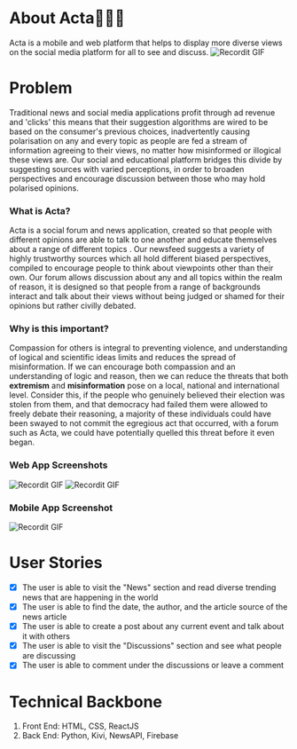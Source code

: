 # About Acta📰🌿🌱  

Acta is a mobile and web platform that helps to display more diverse views on the social media platform for all to see and discuss. 
![Recordit GIF](https://media.giphy.com/media/UOLONN3GYFN97qi30T/giphy.gif)
# Problem 
Traditional news and social media applications profit through ad revenue and 'clicks' this means that their suggestion algorithms are wired to be based on the consumer's previous choices, inadvertently causing polarisation on any and every topic as people are fed a stream of information agreeing to their views, no matter how misinformed or illogical these views are. Our social and educational platform bridges this divide by suggesting sources with varied perceptions, in order to broaden perspectives and encourage discussion between those who may hold polarised opinions. 

### What is Acta?
Acta is a social forum and news application, created so that people with different opinions are able to talk to one another and educate themselves about a range of different topics . Our newsfeed suggests a variety of highly trustworthy sources which all hold different biased perspectives, compiled to encourage people to think about viewpoints other than their own. Our forum allows discussion about any and all topics within the realm of reason, it is designed so that people from a range of backgrounds interact and talk about their views without being judged or shamed for their opinions but rather civilly debated. 

### Why is this important?
Compassion for others is integral to preventing violence, and understanding of logical and scientific ideas limits and reduces the spread of misinformation. If we can encourage both compassion and an understanding of logic and reason, then we can reduce the threats that both **extremism** and **misinformation** pose on a local, national and international level. Consider this, if the people who genuinely believed their election was stolen from them, and that democracy had failed them were allowed to freely debate their reasoning, a majority of these individuals could have been swayed to not commit the egregious act that occurred, with a forum such as Acta, we could have potentially quelled this threat before it even began. 

### Web App Screenshots 
![Recordit GIF](https://media.giphy.com/media/ZjPFW2Dtyn12t9JIqY/giphy.gif)
![Recordit GIF](https://media.giphy.com/media/5kT9nJuzPFH9wiLkNc/giphy.gif)

### Mobile App Screenshot
![Recordit GIF](https://media.giphy.com/media/UENluevfip28cv01sD/giphy.gif)
# User Stories
- [x] The user is able to visit the "News" section and read diverse trending news that are happening in the world
- [x] The user is able to find the date, the author, and the article source of the news article
- [x] The user is able to create a post about any current event and talk about it with others
- [x] The user is able to visit the "Discussions" section and see what people are discussing 
- [x] The user is able to comment under the discussions or leave a comment

# Technical Backbone
1. Front End:  HTML, CSS, ReactJS 
2. Back End: Python, Kivi, NewsAPI, Firebase


